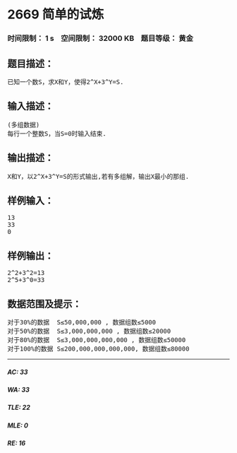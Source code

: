 # 2669 简单的试炼   
### 时间限制： 1 s&nbsp;&nbsp;&nbsp;&nbsp;空间限制： 32000 KB&nbsp;&nbsp;&nbsp;&nbsp;题目等级： 黄金  
## 题目描述：  

<pre>
已知一个数S，求X和Y，使得2^X+3^Y=S.
</pre>
  
  
## 输入描述：  

<pre>
(多组数据)
每行一个整数S，当S=0时输入结束.
</pre>
  
  
## 输出描述：  

<pre>
X和Y，以2^X+3^Y=S的形式输出,若有多组解，输出X最小的那组.
</pre>
  
  
## 样例输入：  

<pre>
13
33
0
</pre>
  
  
## 样例输出：  

<pre>
2^2+3^2=13
2^5+3^0=33
</pre>
  
  
## 数据范围及提示：  

<pre>
对于30%的数据  S≤50,000,000 , 数据组数≤5000
对于50%的数据  S≤3,000,000,000 , 数据组数≤20000
对于80%的数据  S≤3,000,000,000,000 , 数据组数≤50000
对于100%的数据 S≤200,000,000,000,000, 数据组数≤80000
</pre>
  
  
***  

##### AC: 33  
##### WA: 33  
##### TLE: 22  
##### MLE: 0  
##### RE: 16  
